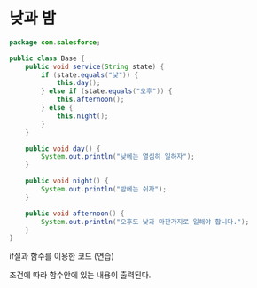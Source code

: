 낮과 밤
===========

```java
package com.salesforce;

public class Base {
	public void service(String state) {
		if (state.equals("낯")) {
			this.day();
		} else if (state.equals("오후")) {
			this.afternoon();
		} else {
			this.night();
		}
	}

	public void day() {
		System.out.println("낮에는 열심히 일하자");
	}

	public void night() {
		System.out.println("밤에는 쉬자");
	}

	public void afternoon() {
		System.out.println("오후도 낮과 마찬가지로 일해야 합니다.");
	}
}
```

if절과 함수를 이용한 코드 (연습)     

조건에 따라 함수안에 있는 내용이 출력된다.
